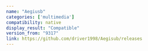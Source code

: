 ```yaml
---
name: "Aegiusb"
categories: ['multimedia']
compatibility: native
display_result: "Compatible"
version_from: "9317"
link: https://github.com/driver1998/Aegisub/releases
---
```

